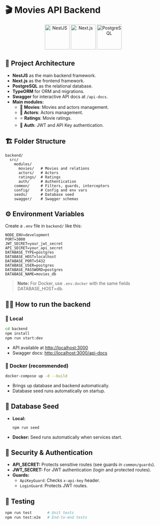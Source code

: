 # 🎬 Movies API Backend

<p align="center">
  <img src="https://nestjs.com/img/logo-small.svg" width="80" alt="NestJS" />
  <img src="https://cdn.worldvectorlogo.com/logos/nextjs-2.svg" width="80" alt="Next.js" />
  <img src="https://cdn-icons-png.flaticon.com/512/5968/5968381.png" width="80" alt="PostgreSQL" />
</p>

## 🚀 Project Architecture

- **NestJS** as the main backend framework.
- **Next.js** as the frontend framework.
- **PostgreSQL** as the relational database.
- **TypeORM** for ORM and migrations.
- **Swagger** for interactive API docs at `/api-docs`.
- **Main modules:**
  - 🎥 **Movies**: Movies and actors management.
  - 👤 **Actors**: Actors management.
  - ⭐ **Ratings**: Movie ratings.
  - 🔐 **Auth**: JWT and API Key authentication.

## 🏗️ Folder Structure

```
backend/
  src/
    modules/
      movies/   # Movies and relations
      actors/   # Actors
      ratings/  # Ratings
      auth/     # Authentication
    common/     # Filters, guards, interceptors
    config/     # Config and env vars
    seeds/      # Database seed
    swagger/    # Swagger schemas
```

## ⚙️ Environment Variables

Create a `.env` file in `backend/` like this:

```env
NODE_ENV=development
PORT=3000
JWT_SECRET=your_jwt_secret
API_SECRET=your_api_secret
DATABASE_TYPE=postgres
DATABASE_HOST=localhost
DATABASE_PORT=5432
DATABASE_USER=postgres
DATABASE_PASSWORD=postgres
DATABASE_NAME=movies_db
```

> **Note:** For Docker, use `.env.docker` with the same fields DATABASE_HOST=db.

## 🏃‍♂️ How to run the backend

### 🔧 Local

```bash
cd backend
npm install
npm run start:dev
```

- API available at [http://localhost:3000](http://localhost:3000)
- Swagger docs: [http://localhost:3000/api-docs](http://localhost:3000/api-docs)

### 🐳 Docker (recommended)

```bash
docker-compose up -d --build
```
- Brings up database and backend automatically.
- Database seed runs automatically on startup.

## 🌱 Database Seed

- **Local:**
  ```bash
  npm run seed
  ```
- **Docker:** Seed runs automatically when services start.

## 🔑 Security & Authentication

- **API_SECRET:** Protects sensitive routes (see guards in `common/guards`).
- **JWT_SECRET:** For JWT authentication (login and protected routes).
- **Guards:**
  - `ApiKeyGuard`: Checks `x-api-key` header.
  - `LoginGuard`: Protects JWT routes.

## 🧪 Testing

```bash
npm run test       # Unit tests
npm run test:e2e   # End-to-end tests

